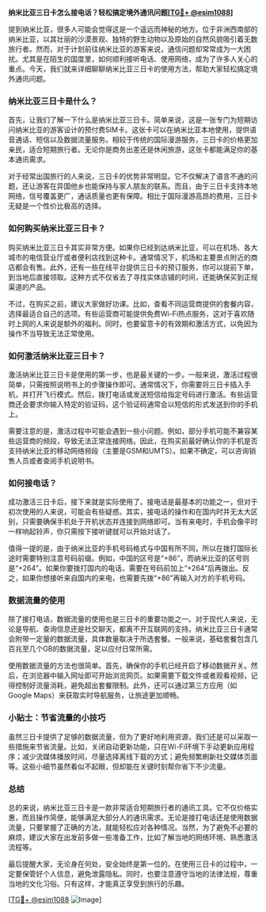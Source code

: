 **纳米比亚三日卡怎么接电话？轻松搞定境外通讯问题[[TG💪+ @esim1088](https://t.me/s/esim1088)]**

提到纳米比亚，很多人可能会觉得这是一个遥远而神秘的地方。位于非洲西南部的纳米比亚，以其壮丽的沙漠景观、独特的野生动物以及原始的自然风貌吸引着无数旅行者。然而，对于计划前往纳米比亚的游客来说，通信问题却常常成为一大困扰。尤其是在陌生的国度里，如何顺利接听电话、使用网络，成为了许多人关心的重点。今天，我们就来详细聊聊纳米比亚三日卡的使用方法，帮助大家轻松搞定境外通讯问题。

### 纳米比亚三日卡是什么？

首先，让我们了解一下什么是纳米比亚三日卡。简单来说，这是一张专门为短期访问纳米比亚的游客设计的预付费SIM卡。这张卡可以在纳米比亚本地使用，提供语音通话、短信以及数据流量服务。相较于传统的国际漫游服务，三日卡的价格更加亲民，适合短期旅行者。无论你是商务出差还是休闲旅游，这张卡都能满足你的基本通讯需求。

对于经常出国旅行的人来说，三日卡的优势非常明显。它不仅解决了语言不通的问题，还让游客在异国他乡也能保持与家人朋友的联系。而且，由于三日卡支持本地网络，信号覆盖更广，通话质量也更有保障。相比于国际漫游高昂的费用，三日卡无疑是一个性价比极高的选择。

### 如何购买纳米比亚三日卡？

购买纳米比亚三日卡其实非常方便。如果你已经到达纳米比亚，可以在机场、各大城市的电信营业厅或者便利店找到这种卡。通常情况下，机场和主要景点附近的商店都会有售。此外，还有一些在线平台提供三日卡的预订服务，你可以提前下单，到当地后直接领取。这种方式不仅省去了寻找实体店铺的时间，还能确保买到正规渠道的产品。

不过，在购买之前，建议大家做好功课。比如，查看不同运营商提供的套餐内容，选择最适合自己的选项。有些运营商可能提供免费Wi-Fi热点服务，这对于喜欢随时上网的人来说是额外的福利。同时，也要留意卡的有效期和激活方式，以免因为操作不当导致无法正常使用。

### 如何激活纳米比亚三日卡？

激活纳米比亚三日卡是使用的第一步，也是最关键的一步。一般来说，激活过程很简单，只需按照说明书上的步骤操作即可。通常情况下，你需要将三日卡插入手机，并打开飞行模式。然后，拨打电话或发送短信给指定号码进行激活。有些运营商还会要求你输入特定的验证码，这个验证码通常会以短信的形式发送到你的手机上。

需要注意的是，激活过程中可能会遇到一些小问题。例如，部分手机可能不兼容某些运营商的频段，导致无法正常连接网络。因此，在购买前最好确认你的手机是否支持纳米比亚的移动网络频段（主要是GSM和UMTS）。如果不确定，可以咨询销售人员或者查阅手机说明书。

### 如何接电话？

成功激活三日卡后，接下来就是实际使用了。接电话是最基本的功能之一，但对于初次使用的人来说，可能会有些疑惑。其实，接电话的操作和在国内时并无太大区别，只需要确保手机处于开机状态并连接到网络即可。当有来电时，手机会像平时一样响起铃声，你只需按下接听键就可以开始对话了。

值得一提的是，由于纳米比亚的手机号码格式与中国有所不同，所以在拨打国际长途时需要特别注意号码前缀。例如，中国的区号是“+86”，而纳米比亚的区号则是“+264”。如果你要拨打国内的电话，需要在号码前加上“+264”后再拨出。反之，如果你想接听来自国内的来电，也需要先拨“+86”再输入对方的手机号码。

### 数据流量的使用

除了接打电话，数据流量的使用也是三日卡的重要功能之一。对于现代人来说，无论是导航、查询信息还是社交聊天，都离不开互联网的支持。纳米比亚三日卡通常会附带一定量的数据流量，具体数量取决于所选套餐。一般来说，基础套餐包含几百兆至几个GB的数据流量，足以应付日常所需。

使用数据流量的方法也很简单。首先，确保你的手机已经开启了移动数据开关。然后，在浏览器中输入网址即可开始浏览网页。如果需要下载文件或者观看视频，记得控制好流量消耗，避免超出套餐限制。此外，还可以通过第三方应用（如Google Maps）来获取实时导航服务，让旅途更加顺畅。

### 小贴士：节省流量的小技巧

虽然三日卡提供了足够的数据流量，但为了更好地利用资源，我们还是可以采取一些措施来节省流量。比如，关闭自动更新功能，只在Wi-Fi环境下手动更新应用程序；减少流媒体播放时间，尽量选择离线下载的方式；避免频繁刷新社交媒体页面等。这些小细节虽然看似不起眼，但却能在关键时刻帮你省下不少流量。

### 总结

总的来说，纳米比亚三日卡是一款非常适合短期旅行者的通讯工具。它不仅价格实惠，而且操作简便，能够满足大部分人的通讯需求。无论是接打电话还是使用数据流量，只要掌握了正确的方法，就能轻松应对各种情况。当然，为了避免不必要的麻烦，建议大家在出发前多做一些准备工作，比如了解当地的网络环境、熟悉激活流程等。

最后提醒大家，无论身在何处，安全始终是第一位的。在使用三日卡的过程中，一定要保管好个人信息，避免泄露隐私。同时，也要注意遵守当地的法律法规，尊重当地的文化习俗。只有这样，才能真正享受到旅行的乐趣。

[[TG💪+ @esim1088](https://t.me/s/esim1088) ![Image](https://i.postimg.cc/4NQfJmqS/Snipaste-2025-05-13-00-14-12.png)]
